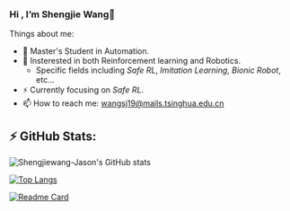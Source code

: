### Hi , I’m Shengjie Wang👋

<!--
**Shengjiewang-Jason/Shengjiewang-Jason** is a ✨ _special_ ✨ repository because its `README.md` (this file) appears on your GitHub profile.

Here are some ideas to get you started:

- 🔭 I’m currently working on ...
- 🌱 I’m currently learning ...
- 👯 I’m looking to collaborate on ...
- 🤔 I’m looking for help with ...
- 💬 Ask me about ...
- 📫 How to reach me: ...
- 😄 Pronouns: ...
- ⚡ Fun fact: ...
-->


Things about me:
- 👶 Master's Student in Automation.
- 🔭 Insterested in both Reinforcement learning and Robotics.
  - Specific fields including *Safe RL*, *Imitation Learning*, *Bionic Robot*, etc...
- ⚡ Currently focusing on *Safe RL*.
- 📫 How to reach me: [wangsj19@mails.tsinghua.edu.cn](wangsj19@mails.tsinghua.edu.cn)



## ⚡ GitHub Stats:
<!--
[![Shengjiewang-Jason's GitHub stats](https://github-readme-stats.vercel.app/api?username=Shengjiewang-Jason&show_icons=true&theme=radical&count_private=true)](https://github.com/anuraghazra/github-readme-stats)
-->

![Shengjiewang-Jason's GitHub stats](https://github-readme-stats.vercel.app/api?username=Shengjiewang-Jason&show_icons=true&theme=radical&count_private=true)

<!--
[![Top Langs](https://github-readme-stats.vercel.app/api/top-langs/?username=Shengjiewang-Jason&langs_count=8&)](https://github.com/anuraghazra/github-readme-stats)
-->

[![Top Langs](https://github-readme-stats.vercel.app/api/top-langs/?username=Shengjiewang-Jason&layout=compact&count_private=true)](https://github.com/anuraghazra/github-readme-stats)


[![Readme Card](https://github-readme-stats.vercel.app/api/pin/?username=Tsinghua-Space-Robot-Learning-Group&repo=SpaceRobotEnv)](https://github.com/Tsinghua-Space-Robot-Learning-Group/SpaceRobotEnv)

